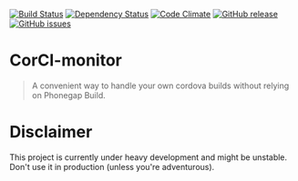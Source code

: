 [![Build Status](https://travis-ci.org/beevelop/corci-monitor.svg?branch=master)](https://travis-ci.org/beevelop/corci-monitor)
[![Dependency Status](https://gemnasium.com/beevelop/corci-monitor.svg)](https://gemnasium.com/beevelop/corci-monitor)
[![Code Climate](https://codeclimate.com/github/beevelop/corci-monitor/badges/gpa.svg)](https://codeclimate.com/github/beevelop/corci-monitor)
[![GitHub release](https://img.shields.io/github/release/beevelop/corci-monitor.svg?style=flat)](https://github.com/beevelop/corci-monitor/releases)
[![GitHub issues](https://img.shields.io/github/issues/beevelop/corci-monitor.svg?style=flat)](https://github.com/beevelop/corci-monitor/issues)

# CorCI-monitor

> A convenient way to handle your own cordova builds without relying on Phonegap Build.

# Disclaimer

This project is currently under heavy development and might be unstable. Don't use it in production (unless you're adventurous).